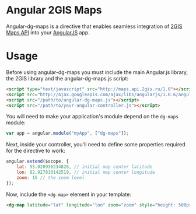 Angular 2GIS Maps
===============

Angular-dg-maps is a directive that enables seamless integration of [2GIS Maps API](http://api.2gis.ru/doc/maps/info/) into your [AngularJS](https://github.com/angular/angular.js) app.

# Usage
Before using angular-dg-maps you must include the main Angular.js library, the 2GIS library and the angular-dg-maps.js script:
```html
<script type="text/javascript" src="http://maps.api.2gis.ru/1.0"></script>
<script src="http://ajax.googleapis.com/ajax/libs/angularjs/1.0.6/angular.min.js"></script>
<script src="/path/to/angular-dg-maps.js"></script>
<script src="/path/to/your-angular-controller.js"></script>
```

You will need to make your application's module depend on the `dg-maps` module:
```javascript
var app = angular.module("myApp", ["dg-maps"]);
```

Next, inside your controller, you'll need to define some properties required for the directive to work:
```javascript
angular.extend($scope, {
    lat: 55.028936234826, // initial map center latitude
    lon: 82.927810142519, // initial map center longitude
    zoom: 15 // the zoom level
});
```

Now, include the `<dg-map>` element in your template:
```html
<dg-map latitude="lat" longitude="lon" zoom="zoom" style="height: 500px; width: 500px;"></dg-map>
```


